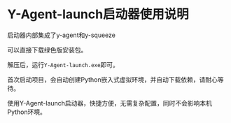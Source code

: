 # Y-Agent-launch启动器使用说明

启动器内部集成了y-agent和y-squeeze

可以直接下载绿色版安装包。

解压后，运行`Y-Agent-launch.exe`即可。

首次启动项目，会自动创建Python嵌入式虚拟环境，并自动下载依赖，请耐心等待。

使用Y-Agent-launch启动器，快捷方便，无需复杂配置，同时不会影响本机Python环境。

